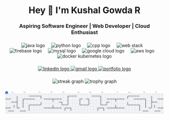 <h1 align="center">Hey 👋 I'm Kushal Gowda R</h1>
<h3 align="center">Aspiring Software Engineer | Web Developer | Cloud Enthusiast</h3>

###

<div align="center">
  <img src="https://skillicons.dev/icons?i=java" height="60" alt="java logo" />
  <img width="12" />
  <img src="https://skillicons.dev/icons?i=python" height="60" alt="python logo" />
  <img width="12" />
  <img src="https://skillicons.dev/icons?i=cpp" height="60" alt="cpp logo" />
  <img width="12" />
  <img src="https://skillicons.dev/icons?i=html,css,react" height="60" alt="web stack" />
  <img width="12" />
  <img src="https://skillicons.dev/icons?i=firebase" height="60" alt="firebase logo" />
  <img width="12" />
  <img src="https://skillicons.dev/icons?i=mysql" height="60" alt="mysql logo" />
  <img width="12" />
  <img src="https://skillicons.dev/icons?i=gcp" height="60" alt="google cloud logo" />
  <img width="12" />
  <img src="https://skillicons.dev/icons?i=aws" height="60" alt="aws logo" />
  <img width="12" />
  <img src="https://skillicons.dev/icons?i=docker,kubernetes" height="60" alt="docker kubernetes logo" />
</div>

###

<div align="center">
  <a href="https://www.linkedin.com/in/kushal-gowda-r-aaba42268" target="_blank">
    <img src="https://img.shields.io/static/v1?message=LinkedIn&logo=linkedin&label=&color=0077B5&logoColor=white&labelColor=&style=for-the-badge" height="25" alt="linkedin logo" />
  </a>
  <a href="mailto:ckrgowda8055@gmail.com" target="_blank">
    <img src="https://img.shields.io/static/v1?message=Gmail&logo=gmail&label=&color=D14836&logoColor=white&labelColor=&style=for-the-badge" height="25" alt="gmail logo" />
  </a>
  <a href="https://kushal-gowda2003.github.io/portfolio/" target="_blank">
    <img src="https://img.shields.io/static/v1?message=Portfolio&logo=vercel&label=&color=000000&logoColor=white&labelColor=&style=for-the-badge" height="25" alt="portfolio logo" />
  </a>
</div>

###

<div align="center">
  <img src="https://streak-stats.demolab.com?user=kushal-gowda2003&locale=en&mode=daily&theme=dracula&hide_border=false&border_radius=5" height="150" alt="streak graph" />
  <img src="https://github-profile-trophy.vercel.app?username=kushal-gowda2003&theme=dracula&column=4&margin-w=8&margin-h=8&no-bg=false&no-frame=false" height="150" alt="trophy graph" />
</div>

###

<picture>
  <source media="(prefers-color-scheme: dark)" srcset="https://raw.githubusercontent.com/kushal-gowda2003/kushal-gowda2003/output/pacman-contribution-graph-dark.svg">
  <source media="(prefers-color-scheme: light)" srcset="https://raw.githubusercontent.com/kushal-gowda2003/kushal-gowda2003/output/pacman-contribution-graph.svg">
  <img alt="pacman contribution graph" src="https://raw.githubusercontent.com/kushal-gowda2003/kushal-gowda2003/output/pacman-contribution-graph.svg">
</picture>
